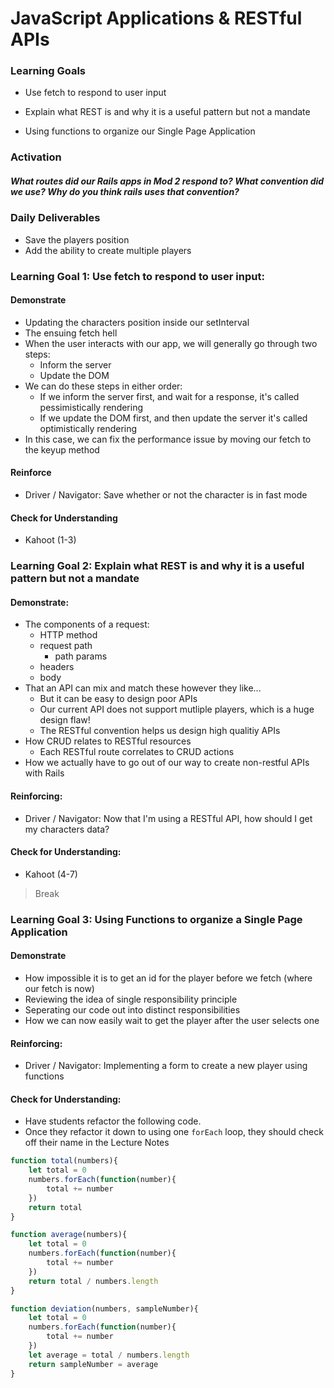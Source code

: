 # JavaScript Applications & RESTful APIs

### Learning Goals

- Use fetch to respond to user input

- Explain what REST is and why it is a useful pattern but not a mandate

- Using functions to organize our Single Page Application



### Activation

##### What routes did our Rails apps in Mod 2 respond to? What convention did we use? Why do you think rails uses that convention?



### Daily Deliverables

* Save the players position
* Add the ability to create multiple players



### Learning Goal 1: Use fetch to respond to user input:

#### Demonstrate

- Updating the characters position inside our setInterval
- The ensuing fetch hell
- When the user interacts with our app, we will generally go through two steps:
  - Inform the server 
  - Update the DOM
- We can do these steps in either order:
  - If we inform the server first, and wait for a response, it's called pessimistically rendering
  - If we update the DOM first, and then update the server it's called optimistically rendering
- In this case, we can fix the performance issue by moving our fetch to the keyup method 

#### Reinforce

- Driver / Navigator:  Save whether or not the character is in fast mode

#### Check for Understanding

- Kahoot (1-3)



### Learning Goal 2: Explain what REST is and why it is a useful pattern but not a mandate

#### Demonstrate:

* The components of a request:
  * HTTP method
  * request path
    * path params
  * headers
  * body
* That an API can mix and match these however they like...
  * But it can be easy to design poor APIs
  * Our current API does not support mutliple players, which is a huge design flaw!
  * The RESTful convention helps us design high qualitiy APIs 
* How CRUD relates to RESTful resources
  * Each RESTful route correlates to CRUD actions
* How we actually have to go out of our way to create non-restful APIs with Rails

#### Reinforcing: 

* Driver / Navigator:  Now that I'm using a RESTful API, how should I get my characters data?

#### Check for Understanding: 

* Kahoot (4-7)



> Break



### Learning Goal 3: Using Functions to organize a Single Page Application

#### Demonstrate

* How impossible it is to get an id for the player before we fetch (where our fetch is now)
* Reviewing the idea of single responsibility principle
* Seperating our code out into distinct responsibilities 
* How we can now easily wait to get the player after the user selects one

#### Reinforcing:

* Driver / Navigator: Implementing a form to create a new player using functions

#### Check for Understanding: 

* Have students refactor the following code.
* Once they refactor it down to using one `forEach` loop, they should check off their name in the Lecture Notes

```javascript
function total(numbers){
    let total = 0
    numbers.forEach(function(number){
        total += number
    })
	return total
}

function average(numbers){
    let total = 0
    numbers.forEach(function(number){
        total += number
    })
	return total / numbers.length
}

function deviation(numbers, sampleNumber){
    let total = 0
    numbers.forEach(function(number){
        total += number
    })
	let average = total / numbers.length
    return sampleNumber = average
}
```